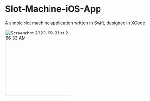 # Slot-Machine-iOS-App

A simple slot machine application written in Swift, designed in XCode

<img width="215" alt="Screenshot 2023-09-21 at 2 56 33 AM" src="https://github.com/ReyabSaluja/Slot-Machine-iOS-App/assets/114021780/24369c30-a9ec-4107-899f-75e07bbdf3c0">
